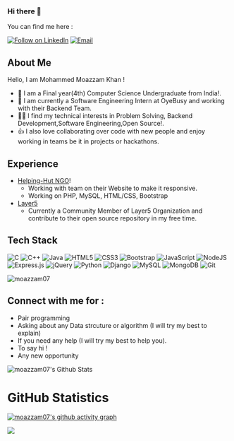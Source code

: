 ### Hi there 👋

You can find me here :
<p align="left">
  <a href="https://www.linkedin.com/in/mohammed-moazzam-khan-756465207/"><img title="Follow on LinkedIn" src="https://img.shields.io/badge/LinkedIn-0077B5?style=for-the-badge&logo=linkedin&logoColor=white"/></a>
  <a href="mailto:kmohdmoazzam70@gmail.com"><img title="Email" src="https://img.shields.io/badge/Gmail-D14836?style=for-the-badge&logo=gmail&logoColor=white"/></a>

## About Me
Hello, I am Mohammed Moazzam Khan !
- 🔭 I am a Final year(4th) Computer Science Undergraduate from India!.
- 🌱 I am currently a Software Engineering Intern at OyeBusy and working with their Backend Team.
- 👩‍💻 I find my technical interests in Problem Solving, Backend Development,Software Engineering,Open Source!. 
- 👍 I also love collaborating over code with new people and enjoy working in teams be it in projects or hackathons. 
 
## Experience 
 - [Helping-Hut NGO](https://helpinghutngo.in/)! 
    - Working with team on their Website to make it responsive.
    - Working on PHP, MySQL, HTML/CSS, Bootstrap
 - [Layer5](https://layer5.io/) 
    - Currently a Community Member of Layer5 Organization and contribute to their open source repository in my free time.


 
## Tech Stack

![C](https://img.shields.io/badge/c-%2300599C.svg?style=for-the-badge&logo=c&logoColor=white)
![C++](https://img.shields.io/badge/c++-%2300599C.svg?style=for-the-badge&logo=c%2B%2B&logoColor=white)
![Java](https://img.shields.io/badge/java-%23ED8B00.svg?style=for-the-badge&logo=java&logoColor=white)
![HTML5](https://img.shields.io/badge/html5-%23E34F26.svg?style=for-the-badge&logo=html5&logoColor=white)
![CSS3](https://img.shields.io/badge/css3-%231572B6.svg?style=for-the-badge&logo=css3&logoColor=white)
![Bootstrap](https://img.shields.io/badge/bootstrap-%23563D7C.svg?style=for-the-badge&logo=bootstrap&logoColor=white)
![JavaScript](https://img.shields.io/badge/javascript-%23323330.svg?style=for-the-badge&logo=javascript&logoColor=%23F7DF1E)
![NodeJS](https://img.shields.io/badge/node.js-6DA55F?style=for-the-badge&logo=node.js&logoColor=white)
![Express.js](https://img.shields.io/badge/express.js-%23404d59.svg?style=for-the-badge&logo=express&logoColor=%2361DAFB)
![jQuery](https://img.shields.io/badge/jquery-%230769AD.svg?style=for-the-badge&logo=jquery&logoColor=white)
![Python](https://img.shields.io/badge/python-3670A0?style=for-the-badge&logo=python&logoColor=ffdd54)
![Django](https://img.shields.io/badge/django-%23000.svg?style=for-the-badge&logo=django&logoColor=white)
![MySQL](https://img.shields.io/badge/mysql-%2300f.svg?style=for-the-badge&logo=mysql&logoColor=white)
![MongoDB](https://img.shields.io/badge/MongoDB-%234ea94b.svg?style=for-the-badge&logo=mongodb&logoColor=white)
![Git](https://img.shields.io/badge/git-%23F05033.svg?style=for-the-badge&logo=git&logoColor=white)
<p align="left"> 
<img src="https://komarev.com/ghpvc/?username=moazzam07E&label=Views&color=blue&style=plastic" alt="moazzam07" />
 </p>

## Connect with me for :
  - Pair programming
  - Asking about any Data strcuture or algorithm (I will try my best to explain)
  - If you need any help (I will try my best to help you).
  - To say hi !
  - Any new opportunity 
  

![moazzam07's Github Stats](https://github-readme-stats.anuraghazra1.vercel.app/api?username=moazzam07&show_icons=true&include_all_commits=true&theme=radical)

<h1 align="left">GitHub Statistics</h1>

[![moazzam07's github activity graph](https://activity-graph.herokuapp.com/graph?username=moazzam07&theme=github)](https://github.com/ashutosh00710/github-readme-activity-graph)


<a href="https://github.com/moazzam07">
  <img align="center" src="https://github-readme-stats.vercel.app/api/top-langs/?username=moazzam07&theme=tokyonight&layout=compact&" />
</a>
</p>
